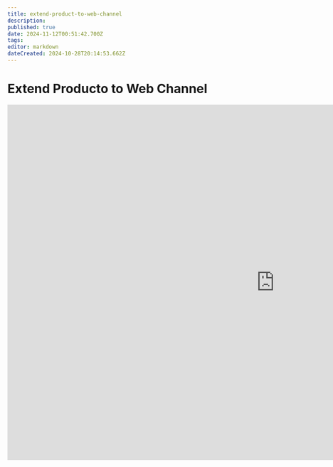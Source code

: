 ```yaml
---
title: extend-product-to-web-channel
description: 
published: true
date: 2024-11-12T00:51:42.700Z
tags: 
editor: markdown
dateCreated: 2024-10-28T20:14:53.662Z
---
```


# Extend Producto to Web Channel


<iframe width="1200" height="800" src="https://www.youtube.com/watch?v=aXMizTV_6TQ" title="YouTube video player" frameborder="0" allow="accelerometer; autoplay; clipboard-write; encrypted-media; gyroscope; picture-in-picture; web-share" allowfullscreen></iframe>
